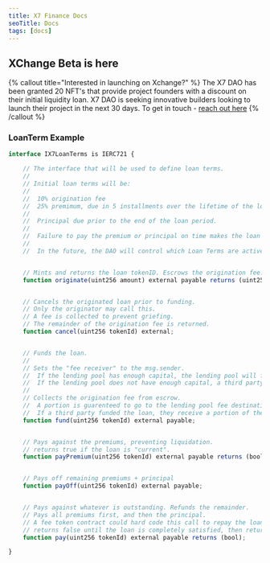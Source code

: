 ```yaml
---
title: X7 Finance Docs
seoTitle: Docs
tags: [docs]
---
```


## XChange Beta is here

{% callout title="Interested in launching on Xchange?" %}
The X7 DAO has been granted 20 NFT's that provide project founders with a discount on their initial liquidity loan. X7 DAO is seeking innovative builders looking to launch their project in the next 30 days. To get in touch - [reach out here](https://docs.google.com/forms/d/e/1FAIpQLSd4aN9IA0HOMTUQBRPHMEswtsfPzjsVOGhZlLS9BxviIqJHaQ/viewform)
{% /callout %}

### LoanTerm Example

```js
interface IX7LoanTerms is IERC721 {

    // The interface that will be used to define loan terms.
    //
    // Initial loan terms will be:
    //
    //  10% origination fee
    //  25% premimum, due in 5 installments over the lifetime of the loan.
    //
    //  Principal due prior to the end of the loan period.
    //
    //  Failure to pay the premium or principal on time makes the loan eligible for liquidation
    //
    //  In the future, the DAO will control which Loan Terms are active.


    // Mints and returns the loan tokenID. Escrows the origination fee.
    function originate(uint256 amount) external payable returns (uint256);


    // Cancels the originated loan prior to funding.
    // Only the originator may call this.
    // A fee is collected to prevent griefing.
    // The remainder of the origination fee is returned.
    function cancel(uint256 tokenId) external;


    // Funds the loan.
    //
    // Sets the "fee receiver" to the msg.sender.
    //  If the lending pool has enough capital, the lending pool will fund.
    //  If the lending pool does not have enough capital, a third party may choose to fund.
    //
    // Collects the origination fee from escrow.
    //  A portion is guarenteed to go to the lending pool fee destinations
    //  If a third party funded the loan, they receive a portion of the origination fee
    function fund(uint256 tokenId) external payable;


    // Pays against the premiums, preventing liquidation.
    // returns true if the loan is "current".
    function payPremium(uint256 tokenId) external payable returns (bool);


    // Pays off remaining premiums + principal
    function payOff(uint256 tokenId) external payable;


    // Pays against whatever is outstanding. Refunds the remainder.
    // Pays all premiums first, and then the principal.
    // A fee token contract could hard code this call to repay the loan automatically.
    // returns false until the loan is completely satisfied, then returns true.
    function pay(uint256 tokenId) external payable returns (bool);

}
```
